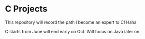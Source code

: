 # C Projects
This repository will record the path I become an expert to C!
Haha



C starts from June will end early on Oct. 
Will focus on Java later on.
